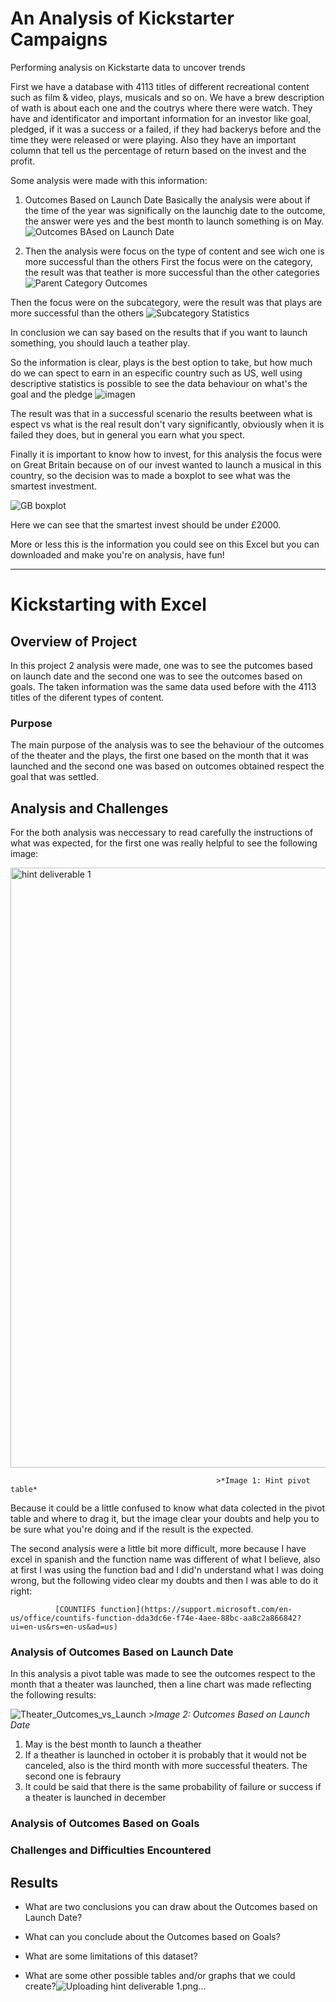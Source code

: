 # An Analysis of Kickstarter Campaigns
Performing analysis on Kickstarte data to uncover trends

First we have a database with 4113 titles of different recreational content such as film & video, plays, musicals and so on. We have a brew description of wath is about each one and the coutrys where there were watch. They have and identificator and important information for an investor like goal, pledged, if it was a success or a failed, if they had backerys before and the time they were released or were playing. Also they have an important column that tell us the percentage of return based on the invest and the profit.

Some analysis were made with this information:
1. Outcomes Based on Launch Date
  Basically the analysis were about if the time of the year was significally on the launchig date to the outcome, the answer were yes and the best month to launch      something is on May.
    ![Outcomes BAsed on Launch Date](https://user-images.githubusercontent.com/21062253/135364373-4f843dc4-52ba-496e-837d-94f4c8ad8745.png)
    
2. Then the analysis were focus on the type of content and see wich one is more successful than the others
  First the focus were on the category, the result was that teather is more successful than the other categories
  ![Parent Category Outcomes](https://user-images.githubusercontent.com/21062253/135364916-fa262cb5-4d7f-4adb-93d8-d819fe42ca9f.png)
  
  Then the focus were on the subcategory, were the result was that plays are more successful than the others
  ![Subcategory Statistics](https://user-images.githubusercontent.com/21062253/135365090-0f55fe2b-2a59-4686-b6b4-db6a87aa9bba.png)
  
In conclusion we can say based on the results that if you want to launch something, you should lauch a teather play.

So the information is clear, plays is the best option to take, but how much do we can spect to earn in an especific country such as US, well using descriptive statistics is possible to see the data behaviour on what's the goal and the pledge
![imagen](https://user-images.githubusercontent.com/21062253/135365571-5d0a82a0-2aa3-4fb9-8ce1-90c6c1aca9a3.png)

The result was that in a successful scenario the results beetween what is espect vs what is the real result don't vary significantly, obviously when it is failed they does, but in general you earn what you spect.

Finally it is important to know how to invest, for this analysis the focus were on Great Britain because on of our invest wanted to launch a musical in this country, so the decision was to made a boxplot to see what was the smartest investment.

![GB boxplot](https://user-images.githubusercontent.com/21062253/135366176-7b5f7352-c6e3-4e48-995e-18b7701dd079.png)

Here we can see that the smartest invest should be under £2000.

More or less this is the information you could see on this Excel but you can downloaded and make you're on analysis, have fun!

----------------------------------------------------------------------------------------------------------------------------------------------------------------------
# Kickstarting with Excel

## Overview of Project
In this project 2 analysis were made, one was to see the putcomes based on launch date and the second one was to see the outcomes based on goals. The taken information was the same data used before with the 4113 titles of the diferent types of content.

### Purpose
The main purpose of the analysis was to see the behaviour of the outcomes of the theater and the plays, the first one based on the month that it was launched and the second one was based on outcomes obtained respect the goal that was settled.

## Analysis and Challenges
For the both analysis was neccessary to read carefully the instructions of what was expected, for the first one was really helpful to see the following image:

<img width="960" alt="hint deliverable 1" src="https://user-images.githubusercontent.com/21062253/135374154-d063cd90-7737-4a80-8eb2-a9228a652d70.png">

                                                  >*Image 1: Hint pivot table*
                                                  
Because it could be a little confused to know what data colected in the pivot table and where to drag it, but the image clear your doubts and help you to be sure what you're doing and if the result is the expected.

The second analysis were a little bit more difficult, more because I have excel in spanish and the function name was different of what I believe, also at first I was using the function bad and I did'n understand what I was doing wrong, but the following video clear my doubts and then I was able to do it right:

              [COUNTIFS function](https://support.microsoft.com/en-us/office/countifs-function-dda3dc6e-f74e-4aee-88bc-aa8c2a866842?ui=en-us&rs=en-us&ad=us)
                                                  
### Analysis of Outcomes Based on Launch Date
In this analysis a pivot table was made to see the outcomes respect to the month that a theater was launched, then a line chart was made reflecting the following results:

![Theater_Outcomes_vs_Launch](https://user-images.githubusercontent.com/21062253/135376218-48c78add-cad4-4fbf-a100-809a1c935e7f.png)
                                                >*Image 2: Outcomes Based on Launch Date*

1. May is the best month to launch a theather
2. If a theather is launched in october it is probably that it would not be canceled, also is the third month with more successful theaters. The second one is febraury
3. It could be said that there is the same probability of failure or success if a theater is launched in december

### Analysis of Outcomes Based on Goals

### Challenges and Difficulties Encountered

## Results

- What are two conclusions you can draw about the Outcomes based on Launch Date?

- What can you conclude about the Outcomes based on Goals?

- What are some limitations of this dataset?

- What are some other possible tables and/or graphs that we could create?![Uploading hint deliverable 1.png…]()


